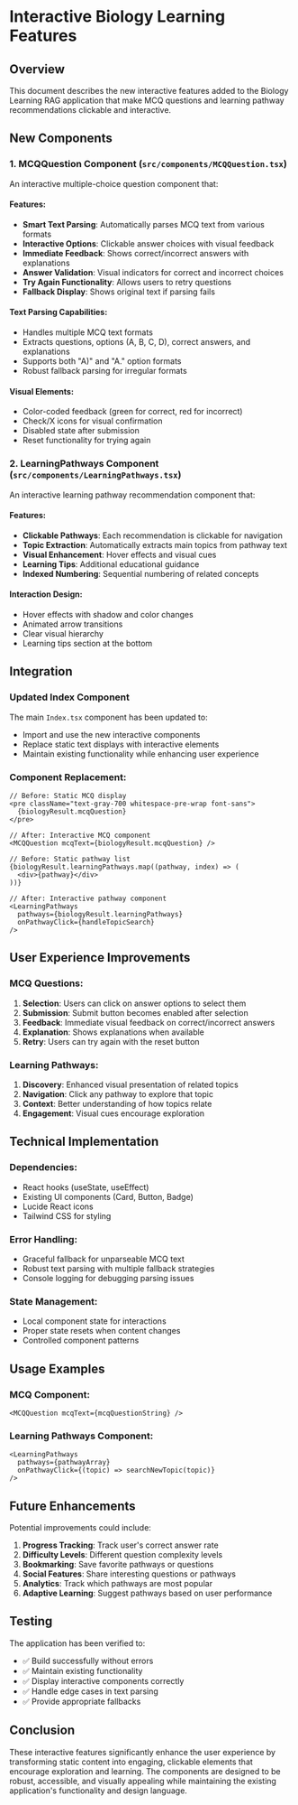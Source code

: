 # Interactive Biology Learning Features

## Overview
This document describes the new interactive features added to the Biology Learning RAG application that make MCQ questions and learning pathway recommendations clickable and interactive.

## New Components

### 1. MCQQuestion Component (`src/components/MCQQuestion.tsx`)

An interactive multiple-choice question component that:

#### Features:
- **Smart Text Parsing**: Automatically parses MCQ text from various formats
- **Interactive Options**: Clickable answer choices with visual feedback
- **Immediate Feedback**: Shows correct/incorrect answers with explanations
- **Answer Validation**: Visual indicators for correct and incorrect choices
- **Try Again Functionality**: Allows users to retry questions
- **Fallback Display**: Shows original text if parsing fails

#### Text Parsing Capabilities:
- Handles multiple MCQ text formats
- Extracts questions, options (A, B, C, D), correct answers, and explanations
- Supports both "A)" and "A." option formats
- Robust fallback parsing for irregular formats

#### Visual Elements:
- Color-coded feedback (green for correct, red for incorrect)
- Check/X icons for visual confirmation
- Disabled state after submission
- Reset functionality for trying again

### 2. LearningPathways Component (`src/components/LearningPathways.tsx`)

An interactive learning pathway recommendation component that:

#### Features:
- **Clickable Pathways**: Each recommendation is clickable for navigation
- **Topic Extraction**: Automatically extracts main topics from pathway text
- **Visual Enhancement**: Hover effects and visual cues
- **Learning Tips**: Additional educational guidance
- **Indexed Numbering**: Sequential numbering of related concepts

#### Interaction Design:
- Hover effects with shadow and color changes
- Animated arrow transitions
- Clear visual hierarchy
- Learning tips section at the bottom

## Integration

### Updated Index Component
The main `Index.tsx` component has been updated to:
- Import and use the new interactive components
- Replace static text displays with interactive elements
- Maintain existing functionality while enhancing user experience

### Component Replacement:
```tsx
// Before: Static MCQ display
<pre className="text-gray-700 whitespace-pre-wrap font-sans">
  {biologyResult.mcqQuestion}
</pre>

// After: Interactive MCQ component
<MCQQuestion mcqText={biologyResult.mcqQuestion} />
```

```tsx
// Before: Static pathway list
{biologyResult.learningPathways.map((pathway, index) => (
  <div>{pathway}</div>
))}

// After: Interactive pathway component
<LearningPathways 
  pathways={biologyResult.learningPathways} 
  onPathwayClick={handleTopicSearch}
/>
```

## User Experience Improvements

### MCQ Questions:
1. **Selection**: Users can click on answer options to select them
2. **Submission**: Submit button becomes enabled after selection
3. **Feedback**: Immediate visual feedback on correct/incorrect answers
4. **Explanation**: Shows explanations when available
5. **Retry**: Users can try again with the reset button

### Learning Pathways:
1. **Discovery**: Enhanced visual presentation of related topics
2. **Navigation**: Click any pathway to explore that topic
3. **Context**: Better understanding of how topics relate
4. **Engagement**: Visual cues encourage exploration

## Technical Implementation

### Dependencies:
- React hooks (useState, useEffect)
- Existing UI components (Card, Button, Badge)
- Lucide React icons
- Tailwind CSS for styling

### Error Handling:
- Graceful fallback for unparseable MCQ text
- Robust text parsing with multiple fallback strategies
- Console logging for debugging parsing issues

### State Management:
- Local component state for interactions
- Proper state resets when content changes
- Controlled component patterns

## Usage Examples

### MCQ Component:
```tsx
<MCQQuestion mcqText={mcqQuestionString} />
```

### Learning Pathways Component:
```tsx
<LearningPathways 
  pathways={pathwayArray} 
  onPathwayClick={(topic) => searchNewTopic(topic)}
/>
```

## Future Enhancements

Potential improvements could include:
1. **Progress Tracking**: Track user's correct answer rate
2. **Difficulty Levels**: Different question complexity levels
3. **Bookmarking**: Save favorite pathways or questions
4. **Social Features**: Share interesting questions or pathways
5. **Analytics**: Track which pathways are most popular
6. **Adaptive Learning**: Suggest pathways based on user performance

## Testing

The application has been verified to:
- ✅ Build successfully without errors
- ✅ Maintain existing functionality
- ✅ Display interactive components correctly
- ✅ Handle edge cases in text parsing
- ✅ Provide appropriate fallbacks

## Conclusion

These interactive features significantly enhance the user experience by transforming static content into engaging, clickable elements that encourage exploration and learning. The components are designed to be robust, accessible, and visually appealing while maintaining the existing application's functionality and design language.
